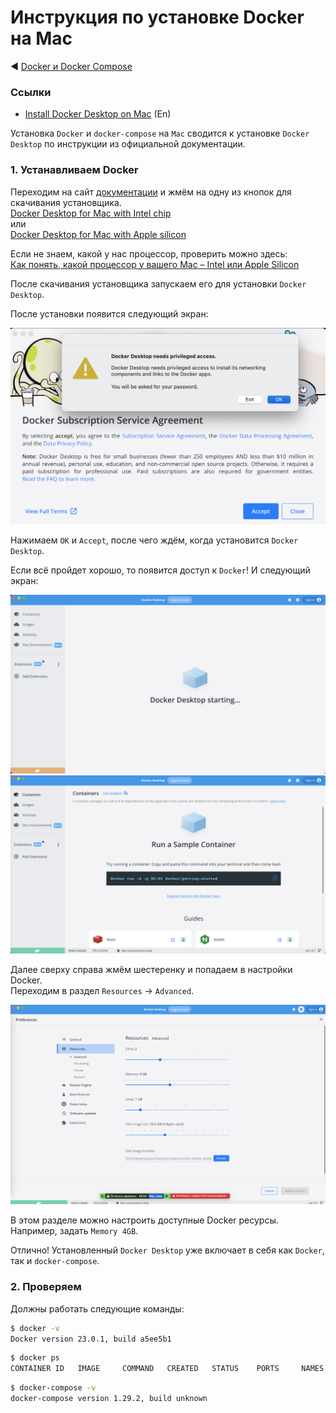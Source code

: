 # Инструкция по установке Docker на Mac

&#9668; [Docker и Docker Compose](docker.md)

### Ссылки

- [Install Docker Desktop on Mac](https://docs.docker.com/desktop/install/mac-install/) (En)

Установка `Docker` и `docker-compose` на `Mac` сводится к установке `Docker Desktop` по инструкции из официальной документации.

### 1. Устанавливаем Docker

Переходим на сайт [документации](https://docs.docker.com/desktop/install/mac-install/) и жмём на одну из кнопок для скачивания установщика.  
[Docker Desktop for Mac with Intel chip](https://desktop.docker.com/mac/main/amd64/Docker.dmg?utm_source=docker&utm_medium=webreferral&utm_campaign=docs-driven-download-mac-amd64)  
или  
[Docker Desktop for Mac with Apple silicon](https://desktop.docker.com/mac/main/arm64/Docker.dmg?utm_source=docker&utm_medium=webreferral&utm_campaign=docs-driven-download-mac-arm64)

Если не знаем, какой у нас процессор, проверить можно здесь:  
[Как понять, какой процессор у вашего Mac – Intel или Apple Silicon](https://it-here.ru/instruktsii/kak-ponyat-kakoj-protsessor-u-vashego-mac-intel-ili-apple-silicon/)

После скачивания установщика запускаем его для установки `Docker Desktop`.

После установки появится следующий экран:

<img src="../../res/docker/privileged_access.png" alt="privileged access" width="600">

Нажимаем `OK` и `Accept`, после чего ждём, когда установится `Docker Desktop`.

Если всё пройдет хорошо, то появится доступ к `Docker`! И следующий экран:

<div><img src="../../res/docker/docker_starting.png" alt="docker starting" width="600"></div>
<div><img src="../../res/docker/docker_starting_2.png" alt="docker starting 2" width="600"></div>

Далее сверху справа жмём шестеренку и попадаем в настройки Docker.  
Переходим в раздел `Resources` -> `Advanced`.

<img src="../../res/docker/resources_advanced.png" alt="resources advanced" width="600">

В этом разделе можно настроить доступные Docker ресурсы. Например, задать `Memory 4GB`.

Отлично! Установленный `Docker Desktop` уже включает в себя как `Docker`, так и `docker-compose`.

### 2. Проверяем

Должны работать следующие команды:

```bash
$ docker -v
Docker version 23.0.1, build a5ee5b1
```

```bash
$ docker ps
CONTAINER ID   IMAGE     COMMAND   CREATED   STATUS    PORTS     NAMES
```

```bash
$ docker-compose -v
docker-compose version 1.29.2, build unknown
```
